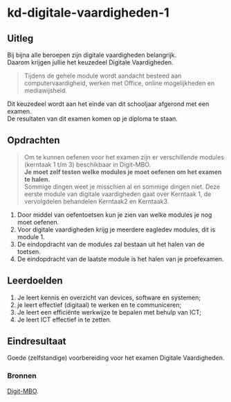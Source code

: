 # kd-digitale-vaardigheden-1

## Uitleg
Bij bijna alle beroepen zijn digitale vaardigheden belangrijk.  
Daarom krijgen jullie het keuzedeel Digitale Vaardigheden. 

>Tijdens de gehele module wordt aandacht besteed aan computervaardigheid, werken met Office, online mogelijkheden en mediawijsheid. 

Dit keuzedeel wordt aan het einde van dit schooljaar afgerond met een examen.  
De resultaten van dit examen komen op je diploma te staan. 

## Opdrachten
> Om te kunnen oefenen voor het examen zijn er verschillende modules (kerntaak 1 t/m 3) beschikbaar in Digit-MBO.  
> **Je moet zelf testen welke modules je moet oefenen om het examen te halen.**  
> Sommige dingen weet je misschien al en sommige dingen niet.
> Deze eerste module van digitale vaardigheden gaat over Kerntaak 1, de vervolgdelen behandelen Kerntaak2 en Kerntaak3.

1. Door middel van oefentoetsen kun je zien van welke modules je nog moet oefenen.
2. Voor digitale vaardigheden krijg je meerdere eagledev modules, dit is module 1.  
3. De eindopdracht van de modules zal bestaan uit het halen van de toetsen.  
4. De eindopdracht van de laatste module is het halen van je proefexamen.

## Leerdoelden
1. Je leert kennis en overzicht van devices, software en systemen;
2. je leert effectief (digitaal) te werken en te communiceren;
3. Je leert een efficiënte werkwijze te bepalen met behulp van ICT;
4. Je leert ICT effectief in te zetten.

## Eindresultaat
Goede (zelfstandige) voorbereiding voor het examen Digitale Vaardigheden.

### Bronnen
[Digit-MBO](https://digit-mbo.nl/).